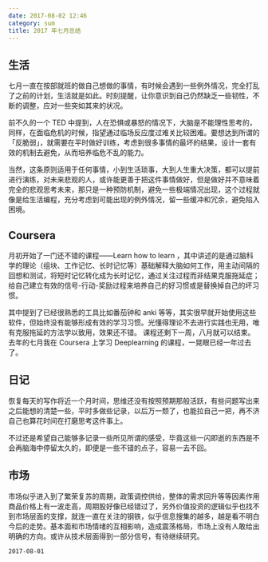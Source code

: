 ```yaml
---
date: 2017-08-02 12:46
category: sum
title: 2017 年七月总结
---
```

## 生活

七月一直在按部就班的做自己想做的事情，有时候会遇到一些例外情况，完全打乱了之前的计划，生活就是如此。时刻提醒，让你意识到自己仍然缺乏一些韧性，不断的调整，应对一些突如其来的状况。

前不久的一个 TED 中提到，人在恐惧或暴怒的情况下，大脑是不能理性思考的，同样，在面临危机的时候，指望通过临场反应度过难关比较困难。要想达到所谓的「反脆弱」，就需要在平时做好训练，考虑到很多事情的最坏的结果，设计一套有效的机制去避免，从而培养临危不乱的能力。

当然，这条原则适用于任何事情，小到生活琐事，大到人生重大决策，都可以提前进行演练，对未来悲观的人，或许能更善于把这件事情做好，但是做好并不意味着完全的悲观思考未来，那只是一种预防机制，避免一些极端情况出现，这个过程就像是给生活编程，充分考虑到可能出现的例外情况，留一些缓冲和冗余，避免陷入困境。


## Coursera 
月初开始了一门还不错的课程——Learn how to learn ，其中讲述的是通过脑科学的理论（组块、工作记忆、长时记忆等）基础解释大脑如何工作，用主动间隔的回想和测试，将短时记忆转化成为长时记忆，通过关注过程而非结果克服拖延症；给自己建立有效的信号-行动-奖励过程来培养自己的好习惯或是替换掉自己的坏习惯。

其中提到了已经很熟悉的工具比如番茄钟和 anki 等等，其实很早就开始使用这些软件，但始终没有能够形成有效的学习习惯。光懂得理论不去进行实践也无用，唯有克服拖延的方法学以致用，效果还不错。
课程还剩下一周，八月就可以结束。去年的七月我在 Coursera 上学习 Deeplearning 的课程，一晃眼已经一年过去了。


## 日记

恢复每天的写作将近一个月时间，思维还没有按照预期那般活跃，有些问题写出来之后能想的清楚一些，平时多做些记录，以后万一颓了，也能拉自己一把，再不济自己也算花时间在打磨思考这件事上。

不过还是希望自己能够多记录一些所见所谓的感受，毕竟这些一闪即逝的东西是不会再脑海中停留太久的，即便是一些不错的点子，容易一去不回。


## 市场

市场似乎进入到了繁荣复苏的周期，政策调控供给，整体的需求回升等等因素作用商品价格上有一波走高，周期股好像已经错过了，另外价值投资的逻辑似乎也找不到市场层面的支撑，就连一直在关注的钢铁，似乎信息搜集的越多，越是看不明白今后的走势。基本面和市场情绪的互相影响，造成震荡格局，市场上没有人敢给出明确的方向。或许从技术层面得到一部分信号，有待继续研究。


`2017-08-01`